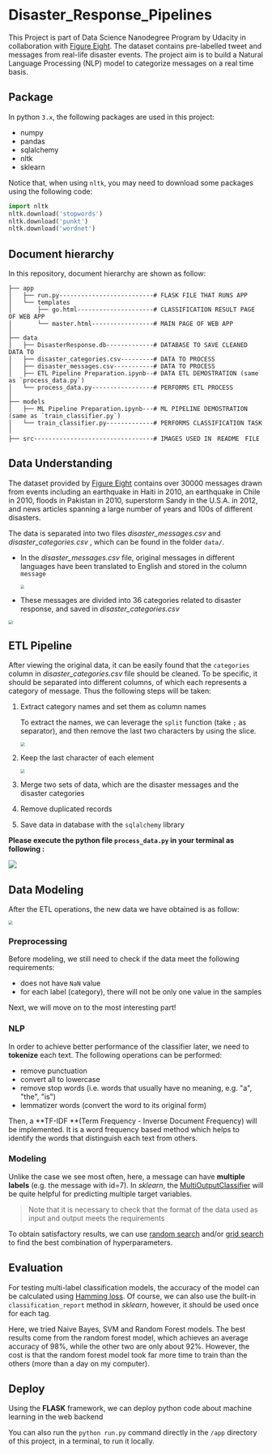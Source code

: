 # Disaster_Response_Pipelines
This Project is part of Data Science Nanodegree Program by Udacity in collaboration with [Figure Eight](https://appen.com/). The dataset contains pre-labelled tweet and messages from real-life disaster events. The project aim is to build a Natural Language Processing (NLP) model to categorize messages on a real time basis.





## Package

In python `3.x`, the following packages are used in this project:

- numpy
- pandas
- sqlalchemy
- nltk
- sklearn

Notice that, when using `nltk`, you may need to download some packages using the following code:

```python
import nltk
nltk.download('stopwords')
nltk.download('punkt')
nltk.download('wordnet')
```





## Document hierarchy

In this repository, document hierarchy are shown as follow:

```
├── app
│   ├── run.py--------------------------# FLASK FILE THAT RUNS APP
│   └── templates
│       ├── go.html---------------------# CLASSIFICATION RESULT PAGE OF WEB APP
│       └── master.html-----------------# MAIN PAGE OF WEB APP
│
├── data
│   ├── DisasterResponse.db-------------# DATABASE TO SAVE CLEANED DATA TO
│   ├── disaster_categories.csv---------# DATA TO PROCESS
│   ├── disaster_messages.csv-----------# DATA TO PROCESS
│   ├── ETL Pipeline Preparation.ipynb--# DATA ETL DEMOSTRATION (same as `process_data.py`)
│   └── process_data.py-----------------# PERFORMS ETL PROCESS
│
├── models
│   ├── ML Pipeline Preparation.ipynb---# ML PIPELINE DEMOSTRATION (same as `train_classifier.py`)
│   └── train_classifier.py-------------# PERFORMS CLASSIFICATION TASK
│
├── src---------------------------------# IMAGES USED IN　README　FILE

```

 



## Data Understanding

The dataset provided by [Figure Eight](https://www.figure-eight.com/) contains over 30000 messages drawn from events including an earthquake in Haiti in 2010, an earthquake in Chile in 2010, floods in Pakistan in 2010, superstorm Sandy in the U.S.A. in 2012, and news articles spanning a large number of years and 100s of different disasters.

The data is separated into two files *disaster_messages.csv* and *disaster_categories.csv* , which can be found in the folder `data/`.

- In the *disaster_messages.csv*  file, original messages in different languages have been translated to English and stored in the column `message`

  <img src=".\src\data_messages_origin.png" style="zoom:48%;" />

- These messages are divided into 36 categories related to disaster response, and saved in *disaster_categories.csv*

<img src=".\src\data_category_origin.png" style="zoom:55%;" />





## ETL Pipeline

After viewing the original data, it can be easily found that the  `categories` column in *disaster_categories.csv* file should be cleaned. To be specific, it should  be separated into different columns, of which each represents a category of message. Thus the following steps will be taken:

1. Extract category names and set them as column names

   To extract the names, we can leverage the `split` function (take `;` as separator), and then remove the last two characters by using the slice.

   <img src=".\src\data_step1.png" style="zoom:50%;" />

2. Keep the last character of each element 

   <img src=".\src\data_step2.png" style="zoom:50%;" />

3. Merge two sets of data, which are the disaster messages and the disaster categories

4. Remove duplicated records

5. Save data in database with the `sqlalchemy` library



**Please execute the python file `process_data.py` in your terminal as following :**

![](\src\process_data_command_line.png)





## Data Modeling

After the ETL operations, the new data we have obtained is as follow:

<img src=".\src\data_new.png" style="zoom:50%;" />



### Preprocessing

Before modeling, we still need to check if the data meet the following requirements:

- does not have `NaN` value
- for each label (category), there will not be only one value in the samples

Next, we will move on to the most interesting part!



### NLP

In order to achieve better performance of the classifier later, we need to **tokenize** each text. The following operations can be performed:

- remove punctuation
- convert all to lowercase
- remove stop words (i.e. words that usually have no meaning, e.g. "a", "the", "is")
- lemmatizer words (convert the word to its original form)

Then, a **TF-IDF **(Term Frequency - Inverse Document Frequency) will be implemented. It is a word frequency based method which helps to identify the words that distinguish each text from others.



### Modeling

Unlike the case we see most often, here, a message can have **multiple labels** (e.g. the message with id=7). In *sklearn*, the [MultiOutputClassifier](http://scikit-learn.org/stable/modules/generated/sklearn.multioutput.MultiOutputClassifier.html) will be quite helpful for predicting multiple target variables. 

> Note that it is necessary to check that the format of the data used as input and output meets the requirements



To obtain satisfactory results, we can use <u>random search</u> and/or <u>grid search</u> to find the best combination of hyperparameters.





## Evaluation

For testing multi-label classification models, the accuracy of the model can be calculated using <u>Hamming loss</u>. Of course, we can also use the built-in  `classification_report` method in *sklearn*,  however, it should be used once for each tag.

Here, we tried Naive Bayes, SVM and Random Forest models. The best results come from the random forest model, which achieves an average accuracy of 98%, while the other two are only about 92%. However, the cost is that the random forest model took far more time to train than the others (more than a day on my computer).





## Deploy

Using the **FLASK** framework, we can deploy python code about machine learning in the web backend



You can also run the `python run.py` command directly in the `/app` directory of this project, in a terminal, to run it locally.
